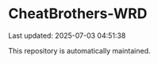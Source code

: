 # CheatBrothers-WRD

Last updated: 2025-07-03 04:51:38

This repository is automatically maintained.
